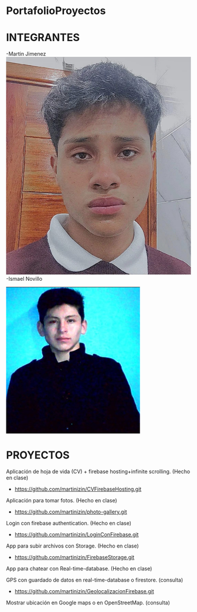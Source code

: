 # PortafolioProyectos

# INTEGRANTES
-Martin Jimenez
![Martin Jimenez](https://github.com/IsmaelNovillo/PortafolioProyectos/blob/main/WhatsApp%20Image%202024-06-09%20at%206.52.28%20PM.jpeg)
-Ismael Novillo 

![Ismael Novillo](https://github.com/IsmaelNovillo/PortafolioProyectos/blob/main/Captura%20de%20pantalla%202024-05-05%20205316.jpg)
# PROYECTOS
Aplicación de hoja de vida (CV) + firebase hosting+infinite scrolling. (Hecho en clase)

- https://github.com/martinizin/CVFirebaseHosting.git
  
Aplicación para tomar fotos. (Hecho en clase)

- https://github.com/martinizin/photo-gallery.git

Login con firebase authentication.  (Hecho en clase)

- https://github.com/martinizin/LoginConFirebase.git
  
App para subir archivos con Storage. (Hecho en clase)

- https://github.com/martinizin/FirebaseStorage.git


App para chatear con Real-time-database. (Hecho en clase)

GPS con guardado de datos en real-time-database o firestore. (consulta)

- https://github.com/martinizin/GeolocalizacionFirebase.git

Mostrar ubicación en Google maps o en OpenStreetMap. (consulta)
